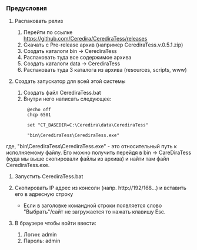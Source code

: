 ### Предусловия
1. Распаковать релиз
    1. Перейти по ссылке https://github.com/Ceredira/CerediraTess/releases
    1. Скачать с Pre-release архив (например CerediraTess.v.0.5.1.zip)
    1. Создать каталоги bin -> CerediraTess
    1. Распаковать туда все содержимое архива
    1. Создать каталоги data -> CerediraTess
    1. Распаковать туда 3 каталога из архива
    (resources, scripts, www)

1. Создать запускатор для всей этой системы
    1. Создать файл CerediraTess.bat
    1. Внутри него написать следующее:

```
        @echo off
        chcp 6501

        set "CT_BASEDIR=C:\Ceredira\data\CerediraTess"

        "bin\CerediraTess\CerediraTess.exe"
```
где, "bin\CerediraTess\CerediraTess.exe" - это относительный путь к исполняемому файлу. Его можно получить перейдя в bin -> CareDiraTess (куда мы выше скопировали файлы из архива) и найти там файл CerediraTess.exe.

1. Запустить CerediraTess.bat

1. Скопировать IP адрес из консоли (напр. http://192/168...) и вставить его в адресную строку
    * Если в заголовке командной строки появляется слово "Выбрать"/сайт не загружается то нажать клавишу Esc.

1. В браузере чтобы войти ввести:
    1. Логин: admin
    1. Пароль: admin
